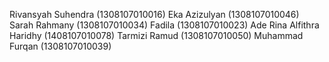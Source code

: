 Rivansyah Suhendra (1308107010016)
Eka Azizulyan (1308107010046)
Sarah Rahmany (1308107010034)
Fadila (1308107010023)
Ade Rina Alfithra Haridhy (1408107010078)
Tarmizi Ramud (1308107010050)
Muhammad Furqan (1308107010039)

